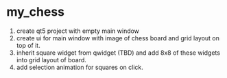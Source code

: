 # my_chess

1. create qt5 project with empty main window
2. create ui for main window with image of chess board and grid layout on top of it.
3. inherit square widget from qwidget (TBD) and add 8x8 of these widgets into grid layout of board.
4. add selection animation for squares on click.
